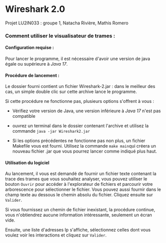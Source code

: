 # Wireshark 2.0

Projet LU2IN033  : groupe 1, Natacha Rivière, Mathis Romero

### Comment utiliser le visualisateur de trames :

#### Configuration requise :

Pour lancer le programme, il est nécessaire d'avoir une version de java égale ou supérieure à _*Java 17*_. 

#### Procédure de lancement :

Le dossier fourni contient un fichier Wireshark-2.jar : dans le meilleur des cas, un simple double clic sur cette archive lance le programme. 

Si cette procédure ne fonctionne pas, plusieurs options s'offrent à vous : 

- Vérifiez votre version de Java, une version inférieure à _Java 17_ n'est pas compatible

- ouvrez un terminal dans le dossier contenant l'archive et utilisez la commande ``java -jar Wireshark2.jar``
- Si les options précédentes ne fonctionne pas non plus, un fichier Makefile vous est fourni. Utilisez la commande ```make main```qui créera un nouveau fichier .jar que vous pourrez lancer comme indiqué plus haut.

#### Utilisation du logiciel

Au lancement, il vous est demandé de fournir un fichier texte contenant la trace des trames que vous souhaitez analyser, vous pouvez utiliser le bouton `Ouvrir` pour accéder à l'explorateur de fichiers et parcourir votre arborescence pour sélectionner le fichier. Vous pouvez aussi fournir dans le champ texte au dessous le chemin absolu du fichier. Cliquez ensuite sur ``Valider``. 

Si vous fournissez un chemin de fichier inexistant, la procédure continue, vous n'obtiendrez aucune information intéressante, seulement un écran vide. 

Ensuite, une liste d'adresses Ip s'affiche, sélectionnez celles dont vous voulez voir les interactions et cliquez sur ``Valider``. 
